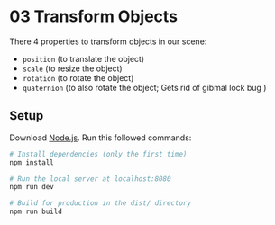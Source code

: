 # 03 Transform Objects

There 4 properties to transform objects in our scene:

- `position` (to translate the object)
- `scale` (to resize the object)
- `rotation` (to rotate the object)
- `quaternion` (to also rotate the object; Gets rid of gibmal lock bug )

## Setup

Download [Node.js](https://nodejs.org/en/download/).
Run this followed commands:

```bash
# Install dependencies (only the first time)
npm install

# Run the local server at localhost:8080
npm run dev

# Build for production in the dist/ directory
npm run build
```
